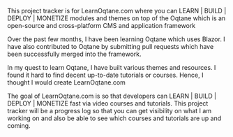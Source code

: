 This project tracker is for LearnOqtane.com where you can LEARN | BUILD | DEPLOY | MONETIZE modules and themes on top of the Oqtane which is an open-source and cross-platform CMS and application framework

Over the past few months, I have been learning Oqtane which uses Blazor. I have also contributed to Oqtane by submitting pull requests which have been successfully merged into the framework. 

In my quest to learn Oqtane, I have built various themes and resources. I found it hard to find decent up-to-date tutorials or courses. Hence, I thought I would create LearnOqtane.com 

The goal of LearnOqtane.com is so that developers can LEARN | BUILD | DEPLOY | MONETIZE fast via video courses and tutorials. This project tracker will be a progress log so that you can get visibility on what I am working on and also be able to see which courses and tutorials are up and coming.
